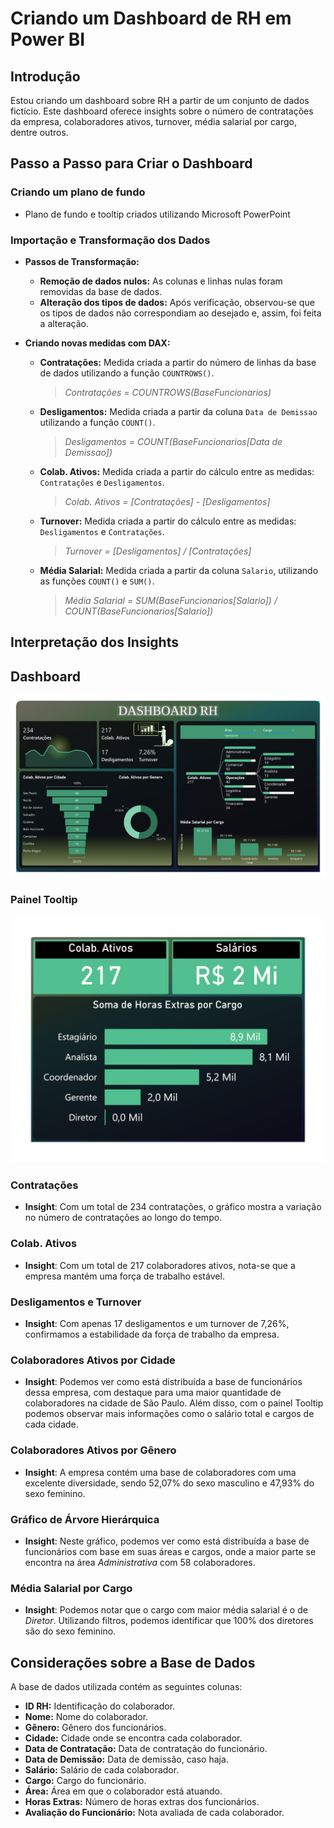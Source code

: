 # Criando um Dashboard de RH em Power BI

## Introdução

Estou criando um dashboard sobre RH a partir de um conjunto de dados fictício. Este dashboard oferece insights sobre o número de contratações da empresa, colaboradores ativos, turnover, média salarial por cargo, dentre outros.

## Passo a Passo para Criar o Dashboard

### Criando um plano de fundo
  - Plano de fundo e tooltip criados utilizando Microsoft PowerPoint

### Importação e Transformação dos Dados

- **Passos de Transformação:**
  - **Remoção de dados nulos:** As colunas e linhas nulas foram removidas da base de dados.
  - **Alteração dos tipos de dados:** Após verificação, observou-se que os tipos de dados não correspondiam ao desejado e, assim, foi feita a alteração.

- **Criando novas medidas com DAX:**
  - **Contratações:** Medida criada a partir do número de linhas da base de dados utilizando a função `COUNTROWS()`. 
    > *Contratações = COUNTROWS(BaseFuncionarios)*
  - **Desligamentos:** Medida criada a partir da coluna `Data de Demissao` utilizando a função `COUNT()`.
    > *Desligamentos = COUNT(BaseFuncionarios[Data de Demissao])*
  - **Colab. Ativos:** Medida criada a partir do cálculo entre as medidas: `Contratações` e `Desligamentos`.
    > *Colab. Ativos = [Contratações] - [Desligamentos]*
  - **Turnover:** Medida criada a partir do cálculo entre as medidas: `Desligamentos` e `Contratações`.
    > *Turnover = [Desligamentos] / [Contratações]*
  - **Média Salarial:** Medida criada a partir da coluna `Salario`, utilizando as funções `COUNT()` e `SUM()`.
    > *Média Salarial = SUM(BaseFuncionarios[Salario]) / COUNT(BaseFuncionarios[Salario])*

## Interpretação dos Insights

## Dashboard
![Painel de Análise RH](arquivos/Aula%203.png)

### Painel Tooltip

![Painel de Tooltip](arquivos/Tooltip.png)

### Contratações
- **Insight**: Com um total de 234 contratações, o gráfico mostra a variação no número de contratações ao longo do tempo.

### Colab. Ativos
- **Insight**: Com um total de 217 colaboradores ativos, nota-se que a empresa mantém uma força de trabalho estável.

### Desligamentos e Turnover
- **Insight**: Com apenas 17 desligamentos e um turnover de 7,26%, confirmamos a estabilidade da força de trabalho da empresa.

### Colaboradores Ativos por Cidade
- **Insight**: Podemos ver como está distribuída a base de funcionários dessa empresa, com destaque para uma maior quantidade de colaboradores na cidade de São Paulo. Além disso, com o painel Tooltip podemos observar mais informações como o salário total e cargos de cada cidade.

### Colaboradores Ativos por Gênero
- **Insight**: A empresa contém uma base de colaboradores com uma excelente diversidade, sendo 52,07% do sexo masculino e 47,93% do sexo feminino.

### Gráfico de Árvore Hierárquica
- **Insight**: Neste gráfico, podemos ver como está distribuída a base de funcionários com base em suas áreas e cargos, onde a maior parte se encontra na área *Administrativa* com 58 colaboradores.

### Média Salarial por Cargo
- **Insight**: Podemos notar que o cargo com maior média salarial é o de *Diretor*. Utilizando filtros, podemos identificar que 100% dos diretores são do sexo feminino.

## Considerações sobre a Base de Dados

A base de dados utilizada contém as seguintes colunas:

- **ID RH:** Identificação do colaborador.
- **Nome:** Nome do colaborador.
- **Gênero:** Gênero dos funcionários.
- **Cidade:** Cidade onde se encontra cada colaborador.
- **Data de Contratação:** Data de contratação do funcionário.
- **Data de Demissão:** Data de demissão, caso haja.
- **Salário:** Salário de cada colaborador.
- **Cargo:** Cargo do funcionário.
- **Área:** Área em que o colaborador está atuando.
- **Horas Extras:** Número de horas extras dos funcionários.
- **Avaliação do Funcionário:** Nota avaliada de cada colaborador.
